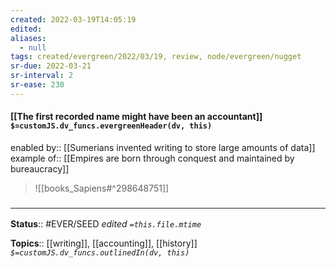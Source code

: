 ```yaml
---
created: 2022-03-19T14:05:19 
edited: 
aliases:
  - null
tags: created/evergreen/2022/03/19, review, node/evergreen/nugget
sr-due: 2022-03-21
sr-interval: 2
sr-ease: 230
---
```


#### [[The first recorded name might have been an accountant]] `$=customJS.dv_funcs.evergreenHeader(dv, this)`

enabled by:: [[Sumerians invented writing to store large amounts of data]] 
example of:: [[Empires are born through conquest and maintained by bureaucracy]]

> ![[books_Sapiens#^298648751]]

### <hr class="footnote"/>

**Status**:: #EVER/SEED 
*edited `=this.file.mtime`*

**Topics**:: [[writing]], [[accounting]], [[history]]
*`$=customJS.dv_funcs.outlinedIn(dv, this)`*
